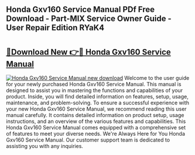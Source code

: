 ## Honda Gxv160 Service Manual PDf Free Download - Part-MlX Service Owner Guide - User Repair Edition RYaK4

# <h2><a href="http://cf20722.oget.top/?id=Honda+Gxv160+Service+Manual">🔗Download New 👉🔴 Honda Gxv160 Service Manual</a></h2>

[![Honda Gxv160 Service Manual new download](https://i.imgur.com/5g1atiW.png)](http://cf20722.oget.top/?id=Honda+Gxv160+Service+Manual)
Welcome to the user guide for your newly purchased Honda Gxv160 Service Manual. This manual is designed to assist you in mastering the functions and capabilities of your product. Inside, you will find detailed information on features, setup, usage, maintenance, and problem-solving. To ensure a successful experience with your new Honda Gxv160 Service Manual, we recommend reading this user manual carefully. It contains detailed information on product setup, usage instructions, and an overview of the various features and capabilities. This Honda Gxv160 Service Manual comes equipped with a comprehensive set of features to meet your diverse needs. We're Always Here for You Honda Gxv160 Service Manual. Our customer support team is dedicated to assisting you with any inquiries.
